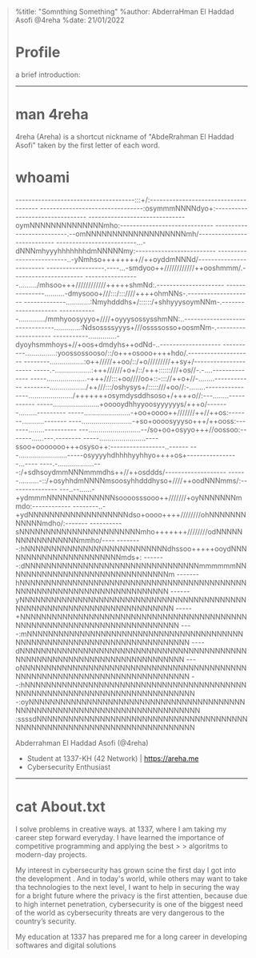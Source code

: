 > %title: 	"Somnthing Something"
> %author:	AbderraHman El Haddad Asofi @4reha
> %date:	21/01/2022
> 
> 
> 
> # Profile
> 
> a brief introduction:
> 
> ---
> 
> # man 4reha
> 
> 4reha (Areha) is a shortcut nickname of "AbdeRrahman El Haddad Asofi"
> taken by the first letter of each word.
> 
> # whoami
> 
> 
> -------------------------------------:::+/:-------------------------------------
> --------------------------------:osymmmNNNNdyo+:--------------------------------
> ------------------------------oymNNNNNNNNNNNNNNmho:-----------------------------
> --------------------------.--omNNNNNNNNNNNNNNNNNNNmh/---------------------------
> -------------------------...-dNNNmhyyyhhhhhhhdmNNNNNmy:-------------------------
> -------------------------..-yNmhso++++++++//++oyddmNNNd/------------------------
> ------------------.----...-smdyoo++////////////++ooshmmm/.----------------------
> -----------------........./mhsoo+++////////////+++++shmNd:.---------------------
> ---------------..........-dmysooo+///:::/:::////++++ohmNNs-.--------------------
> -------------............:Nmyhdddhs+/::::::/+shhyyysoymNNm-.--------------------
> ------------............./mmhyoosyyyo+////+oyyysossysshmNN:..-------------------
> ------------.............:Ndsossssyyys+///ossssosso+oosmNm-.--------------------
> -----------..............-dyoyhsmmhoys+//+oos+dmdyhs++odNd-..-------------------
> ----------...............:yoossossooso/::/o+++osooo++++hdo/.--------------------
> --------.................:o++/////++oo/::/+o/////////++sy+/---------------------
> -----.-..................:+++//////+o+/::/+++::::::///+os//-.-....--------------
> -----....................-+++///:::+oo////oo+::-::://++o+//-........------------
> --------................../++///:::/oshysys+/:::::///+oo//:-........------------
> ----....................../+++++++osymdysddhsoso+/++++o//:---........-----------
> -----.......................+ooooydhhyyoosyyyyyys/+++o/-------.........---------
> -----.......................-+oo+oooo++///////++//++os:-------...........-------
> ----.........................-+so+oooosyyyso+++/++ooss:-------........----------
> ---..........................--/so+oo+osyyo+++//oossoo:-------......---.--------
> -----.......................----ssoo+ooooooo+++osyso++:-----------------..------
> ---........................-----osyyyyhdhhhhyyhhyo++++os+----------------...----
> ----.-..................---:/+sdhsoydmmNNNmmmdhs++//++osddds/-------------------
> ------..........-::/+osyhhdmNNNNmsoosyhhdddhyso+////++oodNNNmms/:---------------
> ---..--......-+ydmmmNNNNNNNNNNNNNsoooosssooo++///////+oyNNNNNNNmmdo:------------
> --------..-+ydNNNNNNNNNNNNNNNNNNNdso+oooo++++////////ohNNNNNNNNNNNNmdho/:-------
> ----------sNNNNNNNNNNNNNNNNNNNNNNNmho+++++++////////odNNNNNNNNNNNNNNNNNmmho/----
> --------:hNNNNNNNNNNNNNNNNNNNNNNNNNNNdhssoo+++++ooydNNNNNNNNNNNNNNNNNNNNNNNmds+:
> -------:dNNNNNNNNNNNNNNNNNNNNNNNNNNNNNNNNNmmmmmmNNNNNNNNNNNNNNNNNNNNNNNNNNNNNNNm
> -------hNNNNNNNNNNNNNNNNNNNNNNNNNNNNNNNNNNNNNNNNNNNNNNNNNNNNNNNNNNNNNNNNNNNNNNNN
> ------yNNNNNNNNNNNNNNNNNNNNNNNNNNNNNNNNNNNNNNNNNNNNNNNNNNNNNNNNNNNNNNNNNNNNNNNNN
> -----+NNNNNNNNNNNNNNNNNNNNNNNNNNNNNNNNNNNNNNNNNNNNNNNNNNNNNNNNNNNNNNNNNNNNNNNNNN
> ----:mNNNNNNNNNNNNNNNNNNNNNNNNNNNNNNNNNNNNNNNNNNNNNNNNNNNNNNNNNNNNNNNNNNNNNNNNNN
> ----dNNNNNNNNNNNNNNNNNNNNNNNNNNNNNNNNNNNNNNNNNNNNNNNNNNNNNNNNNNNNNNNNNNNNNNNNNNN
> ---oNNNNNNNNNNNNNNNNNNNNNNNNNNNNNNNNNNNNNNNNNNNNNNNNNNNNNNNNNNNNNNNNNNNNNNNNNNNN
> --:hNNNNNNNNNNNNNNNNNNNNNNNNNNNNNNNNNNNNNNNNNNNNNNNNNNNNNNNNNNNNNNNNNNNNNNNNNNNN
> -:oyNNNNNNNNNNNNNNNNNNNNNNNNNNNNNNNNNNNNNNNNNNNNNNNNNNNNNNNNNNNNNNNNNNNNNNNNNNNN
> :ssssdNNNNNNNNNNNNNNNNNNNNNNNNNNNNNNNNNNNNNNNNNNNNNNNNNNNNNNNNNNNNNNNNNNNNNNNNNN
> 
> 
> Abderrahman El Haddad Asofi (@4reha)
> - Student at 1337-KH (42 Network) | https://areha.me
> - Cybersecurity Enthusiast
> 
> ---
> 
> # cat About.txt
> 
> I solve problems in creative ways. at 1337, where I am taking my career step forward everyday. I have learned the importance of competitive programming and applying the best > > algoritms to modern-day projects.
> 
> My interest in cybersecurity has grown scine the first day I got into the development . And in today's world, while others may want to take tha technologies to the next level, I want to help in securing the way for a bright future where the privacy is the first attentien, because due to high internet penetration, cybersecurity is one of the biggest need of the world as cybersecurity threats are very dangerous to the country’s security.
> 
> My education at 1337 has prepared me for a long career in developing softwares and digital solutions
